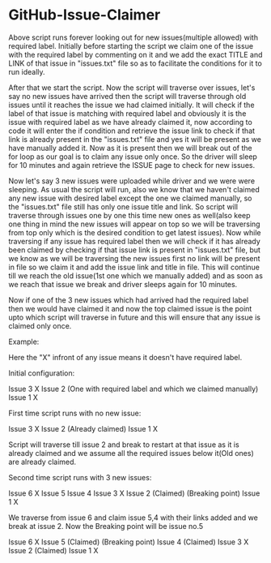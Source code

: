 # GitHub-Issue-Claimer

Above script runs forever looking out for new issues(multiple allowed) with required label. Initially before starting the script we claim one of the issue
with the required label by commenting on it and we add the exact TITLE and LINK of that issue in "issues.txt" file so as to facilitate the conditions
for it to run ideally.

After that we start the script. Now the script will traverse over issues, let's say no new issues have arrived then the script will traverse through
old issues until it reaches the issue we had claimed initially. It will check if the label of that issue is matching with required label and
obviously it is the issue with required label as we have already claimed it, now according to code it will enter the if condition and retrieve the
issue link to check if that link is already present in the "issues.txt" file and yes it will be present as we have manually added it. Now as it is
present then we will break out of the for loop as our goal is to claim any issue only once. So the driver will sleep for 10 minutes and again retrieve
the ISSUE page to check for new issues.

Now let's say 3 new issues were uploaded while driver and we were were sleeping. As usual the script will run, also we know that we haven't claimed
any new issue with desired label except the one we claimed manually, so the "issues.txt" file still has only one issue title and link. So script
will traverse through issues one by one this time new ones as well(also keep one thing in mind the new issues will appear on top so we will be traversing
from top only which is the desired condition to get latest issues). Now while traversing if any issue has required label then we will check if it has
already been claimed by checking if that issue link is present in "issues.txt" file, but we know as we will be traversing the new issues first no link
will be present in file so we claim it and add the issue link and title in file. This will continue till we reach the old issue(1st one which we manually added)
and as soon as we reach that issue we break and driver sleeps again for 10 minutes.

Now if one of the 3 new issues which had arrived had the required label then we would have claimed it and now the top claimed issue is the point upto which script will
traverse in future and this will ensure that any issue is claimed only once.


Example:

Here the "X" infront of any issue means it doesn't have required label.

Initial configuration:

Issue 3 X
Issue 2 (One with required label and which we claimed manually)
Issue 1 X

First time script runs with no new issue:

Issue 3 X
Issue 2 (Already claimed)
Issue 1 X

Script will traverse till issue 2 and break to restart at that issue as it is already claimed and we assume all the required issues below it(Old ones) are already
claimed.

Second time script runs with 3 new issues:

Issue 6 X
Issue 5
Issue 4
Issue 3 X
Issue 2 (Claimed) (Breaking point)
Issue 1 X

We traverse from issue 6 and claim issue 5,4 with their links added and we break at issue 2. Now the Breaking point will be issue no.5

Issue 6 X
Issue 5 (Claimed) (Breaking point)
Issue 4 (Claimed)
Issue 3 X
Issue 2 (Claimed)
Issue 1 X
